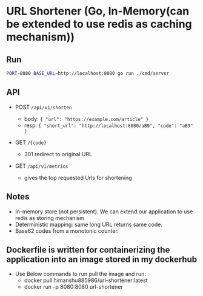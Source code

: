 # URL Shortener (Go, In-Memory(can be extended to use redis as caching mechanism))

## Run

```bash
PORT=8080 BASE_URL=http://localhost:8080 go run ./cmd/server
```

## API

- POST `/api/v1/shorten`
  - body: `{ "url": "https://example.com/article" }`
  - resp: `{ "short_url": "http://localhost:8080/aB9", "code": "aB9" }`

- GET `/{code}`
  - 301 redirect to original URL

- GET `/api/v1/metrics`
  - gives the top requested Urls for shortening

## Notes
- In-memory store (not persistent). We can extend our application to use redis as storing mechanism
- Deterministic mapping: same long URL returns same code.
- Base62 codes from a monotonic counter.


## Dockerfile is written for containerizing the application into an image stored in my dockerhub
- Use Below commands to run pull the image and run:
  - docker pull himanshu885986/url-shortener:latest
  - docker run -p 8080:8080 url-shortener